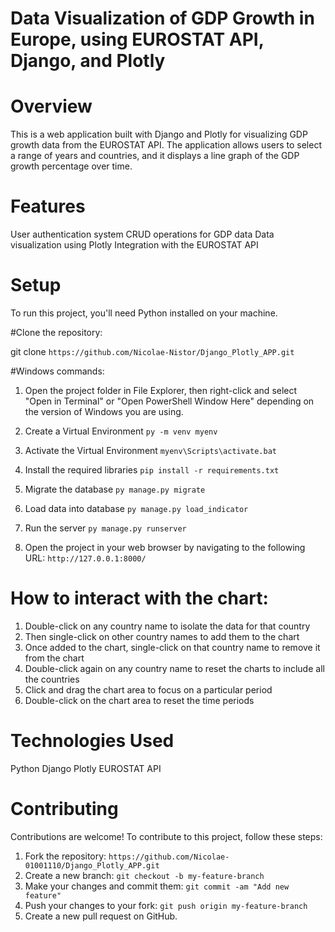 # **Data Visualization of GDP Growth in Europe, using EUROSTAT API, Django, and Plotly**

# Overview
This is a web application built with Django and Plotly for visualizing GDP growth data from the EUROSTAT API. The application allows users to select a range of years and countries, and it displays a line graph of the GDP growth percentage over time.

# Features

User authentication system
CRUD operations for GDP data
Data visualization using Plotly
Integration with the EUROSTAT API

# Setup

To run this project, you'll need Python installed on your machine.

#Clone the repository:

git clone `https://github.com/Nicolae-Nistor/Django_Plotly_APP.git`

#Windows commands:
1. Open the project folder in File Explorer, then right-click and select "Open in Terminal" or "Open PowerShell Window Here" depending on the version of Windows you are using.

2. Create a Virtual Environment
`py -m venv myenv`

3. Activate the Virtual Environment
`myenv\Scripts\activate.bat`

4. Install the required libraries
`pip install -r requirements.txt`

5. Migrate the database
`py manage.py migrate`

6. Load data into database
`py manage.py load_indicator`

7. Run the server
`py manage.py runserver`

8. Open the project in your web browser by navigating to the following URL: 
`http://127.0.0.1:8000/`


# How to interact with the chart:
1. Double-click on any country name to isolate the data for that country
2. Then single-click on other country names to add them to the chart
3. Once added to the chart, single-click on that country name to remove it from the chart
4. Double-click again on any country name to reset the charts to include all the countries
5. Click and drag the chart area to focus on a particular period
6. Double-click on the chart area to reset the time periods


# Technologies Used
Python
Django
Plotly
EUROSTAT API

# Contributing

Contributions are welcome! To contribute to this project, follow these steps:

1. Fork the repository: `https://github.com/Nicolae-01001110/Django_Plotly_APP.git`
2. Create a new branch: `git checkout -b my-feature-branch`
3. Make your changes and commit them: `git commit -am "Add new feature"`
4. Push your changes to your fork: `git push origin my-feature-branch`
5. Create a new pull request on GitHub.

 
